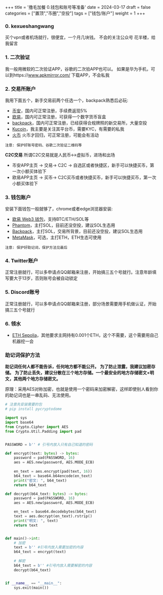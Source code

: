 +++
title = '撸毛加餐 0.钱包和账号等准备'
date = 2024-03-17
draft = false
categories = ["置顶","币圈","空投"]
tags = ["钱包/账户"]
weight = 1
+++

### 0. kexueshangwang
买个vpn或者机场就行，很便宜，一个月几块钱。 不会的关注公众号 花半楼，给我留言

### 1. 二次验证
我一般用微软的二次验证APP，谷歌的二次验APP也可以。
如果是华为手机，可以到https://www.apkmirror.com/ 下载APP，不会私我

### 2. 交易所账户
我用下面五个，新手交易前两个任选一个，backpack熟悉后必玩: 
- [币安](https://accounts.suitechsui.io/register?ref=VV7JVGIX)，国内可正常注册，手续费返现5%
- [欧易](https://ouxyi.style/join/7q9e-0)，国内可正常注册，可获得一个数字货币盲盒
- [backpack](https://backpack.exchange/refer/a6717eed-3703-4df3-994f-036eb05e4d97)，国内可正常注册，已经获得合规牌照的新交易所，大量空投
- [Kucoin](https://www.kucoin.com/r/rf/QBSFDSQQ)，我主要是关注其平台币，需要KYC，有需要的私我
- [火币](https://www.htx-kol.com/invite/zh-cn/1g?invite_code=tw6w8223) 火币才回归，可正常注册，可能会有活动

`注意: 保护好账号密码、谷歌二次验证二维码等`

**C2C交易**
所谓C2C交易就是人民币<->虚拟币，进场和出场
- 币安APP主页 -> 交易-> C2C -> 自选区或者快捷区，新手可以快捷买币，第一次小额买体验下
- 欧易APP主页 -> 买币-> C2C买币或者快捷买币，新手可以快捷买币，第一次小额买体验下

### 3. 钱包账户
安装下面钱包一般就够了，chrome或者edge浏览器安装:
- [欧易 Web3 钱包](https://chromewebstore.google.com/detail/%E6%AC%A7%E6%98%93-web3-%E9%92%B1%E5%8C%85/mcohilncbfahbmgdjkbpemcciiolgcge)，支持BTC/ETH/SOL等
- [Phantom](https://chromewebstore.google.com/detail/phantom/bfnaelmomeimhlpmgjnjophhpkkoljpa)，主打SOL，目前还没空投，建议SOL生态用
- [Backpack](https://chromewebstore.google.com/detail/backpack/aflkmfhebedbjioipglgcbcmnbpgliof)，主打SOL，交易所背景，目前还没空投，建议SOL生态用
- [MetaMask](https://chromewebstore.google.com/detail/metamask/nkbihfbeogaeaoehlefnkodbefgpgknn)，可选，主打ETH，ETH生态可使用

`注意: 保护好助记词，保护方法见最后`


### 4. Twitter账户
正常注册就行，可以多申请点QQ邮箱来注册，开始搞三五个号就行。注意年龄填写要大于13岁，否则账号会被自动锁定


### 5. Discord账号
正常注册就行，可以多申请点QQ邮箱来注册，部分场景需要用手机做认证，开始搞三五个号就行

### 6. 领水
- [ETH Sepolia](https://sepolia-faucet.pk910.de/#/)，其他要求主网持有0.001个ETH，这个不需要，这个需要用自己机器挖一会


### 助记词保护方法
**助记词任何人都不能告诉，任何地方都不能公开。**
**为了防止泄露，我建议加密存储。**
**为了防止丢失，建议分散在三个地方存储。一个最安全的地方存储密文+明文，其他两个地方存储密文。**

原理：采用AES对称加密，也就是使用一个密码来加密解密，这样即使别人看到你的助记词也是一串乱码、无法使用。
```python
# 注意先安装需要的包
# pip install pycryptodome

import sys
import base64
from Crypto.Cipher import AES
from Crypto.Util.Padding import pad


PASSWORD = b'' # 引号内放入只有自己知道的密码 

def encrypt(text: bytes) -> bytes:
    password = pad(PASSWORD, 16)
    aes = AES.new(password, AES.MODE_ECB)
    
    en_text = aes.encrypt(pad(text, 16))
    b64_text = base64.b64encode(en_text)
    print("密文: ", b64_text) 
    return b64_text

def decrypt(b64_text: bytes) -> bytes:
    password = pad(PASSWORD, 16)
    aes = AES.new(password, AES.MODE_ECB)

    en_text = base64.decodebytes(b64_text)
    text = aes.decrypt(en_text).rstrip()
    print("明文: ", text)
    return text 


def main()->int:
    # 加密
    text = b'' #引号内放入需要加密的内容
    b64_text = encrypt(text)
    
    # 解密
    b64_text = b'' #引号内放入需要解密的内容
    decrypt(b64_text)


if __name__ == "__main__":
    sys.exit(main())

```

